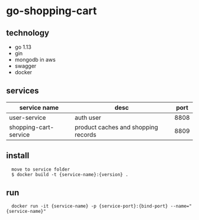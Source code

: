 # go-shopping-cart

## technology
* go 1.13
* gin
* mongodb in aws
* swagger
* docker

## services

|  service name   | desc  | port |
|  ----  | ----  | ----  |
| user-service  | auth user | 8808 |
| shopping-cart-service  | product caches and shopping records | 8809 |

## install
```
  move to service folder
  $ docker build -t {service-name}:{version} .
```

## run
```
  docker run -it {service-name} -p {service-port}:{bind-port} --name="{service-name}"
```
